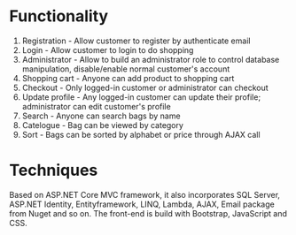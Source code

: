# Functionality
1. Registration - Allow customer to register by authenticate email
2. Login - Allow customer to login to do shopping
3. Administrator - Allow to build an administrator role to control database manipulation, disable/enable normal customer's account
5. Shopping cart - Anyone can add product to shopping cart
6. Checkout - Only logged-in customer or administrator can checkout
7. Update profile - Any logged-in customer can update their profile; administrator can edit customer's profile
8. Search - Anyone can search bags by name
9. Catelogue - Bag can be viewed by category
10. Sort - Bags can be sorted by alphabet or price through AJAX call

# Techniques
Based on ASP.NET Core MVC framework, it also incorporates SQL Server, ASP.NET Identity, Entityframework, LINQ, Lambda, AJAX, Email package from Nuget and so on.
The front-end is build with Bootstrap, JavaScript and CSS.
